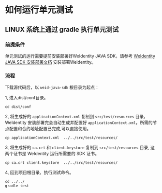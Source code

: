 # 如何运行单元测试

## LINUX 系统上通过 gradle 执行单元测试

### 前提条件

单元测试的运行需要提前安装部署好WeIdentity JAVA SDK，请参考 [WeIdentity JAVA SDK 安装部署文档](https://weidentity.readthedocs.io/zh_CN/latest/docs/weidentity-installation.html) 安装部署WeIdentity。
  
### 流程

下载源代码后，以 `weid-java-sdk` 根目录为起点：

1, 进入dist/conf目录。

```shell
cd dist/conf
```

2, 将生成好的 `applicationContext.xml` 复制到 `src/test/resources` 目录，WeIdentity 安装部署完会自动生成并配置好 `applicationContext.xml`，所需的节点配置和合约地址配置已完成,可以直接使用。

```shell
cp applicationContext.xml  ../../src/test/resources/
```

3, 将生成好的 `ca.crt` 和 `client.keystore` 复制到 `src/test/resources` 目录,
     这两个证书是 WeIdentity 运行所需要的 SDK 证书。

```shell
cp ca.crt client.keystore  ../../src/test/resources/
```

4, 回到项目根目录，执行测试命令。

```shell
cd ../../
gradle test
 ```

